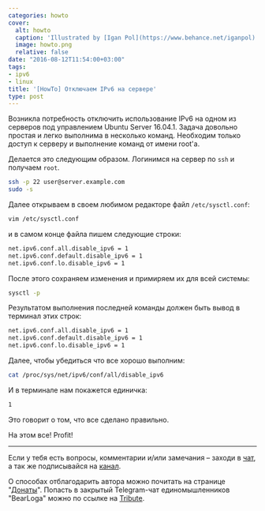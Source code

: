 ```yaml
---
categories: howto
cover:
  alt: howto
  caption: 'Illustrated by [Igan Pol](https://www.behance.net/iganpol)'
  image: howto.png
  relative: false
date: "2016-08-12T11:54:00+03:00"
tags:
- ipv6
- linux
title: '[HowTo] Отключаем IPv6 на сервере'
type: post
---
```


Возникла потребность отключить использование IPv6 на одном из серверов под управлением Ubuntu Server 16.04.1. Задача довольно простая и легко выполнима в несколько команд. Необходим только доступ к серверу и выполнение команд от имени root'а.

Делается это следующим образом. Логинимся на сервер по `ssh` и получаем `root`.

```bash
ssh -p 22 user@server.example.com
sudo -s
```

Далее открываем в своем любимом редакторе файл `/etc/sysctl.conf`:

```bash
vim /etc/sysctl.conf
```

и в самом конце файла пишем следующие строки:

```bash
net.ipv6.conf.all.disable_ipv6 = 1
net.ipv6.conf.default.disable_ipv6 = 1
net.ipv6.conf.lo.disable_ipv6 = 1
```

После этого сохраняем изменения и примиряем их для всей системы:

```bash
sysctl -p
```

Результатом выполнения последней команды должен быть вывод в терминал этих строк:

```bash
net.ipv6.conf.all.disable_ipv6 = 1
net.ipv6.conf.default.disable_ipv6 = 1
net.ipv6.conf.lo.disable_ipv6 = 1
```

Далее, чтобы убедиться что все хорошо выполним:

```bash
cat /proc/sys/net/ipv6/conf/all/disable_ipv6
```

И в терминале нам покажется единичка:

```bash
1
```

Это говорит о том, что все сделано правильно.

На этом все! Profit!

---

Если у тебя есть вопросы, комментарии и/или замечания – заходи в [чат](https://ttttt.me/jtprogru_chat), а так же подписывайся на [канал](https://ttttt.me/jtprogru_channel).

О способах отблагодарить автора можно почитать на странице "[Донаты](https://jtprog.ru/donations/)". Попасть в закрытый Telegram-чат единомышленников "BearLoga" можно по ссылке на [Tribute](https://web.tribute.tg/s/oRV).
